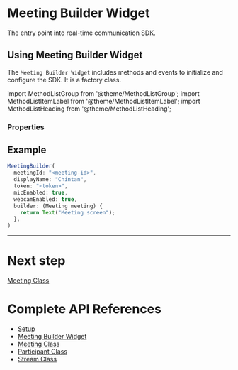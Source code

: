 # Meeting Builder Widget

The entry point into real-time communication SDK.

## Using Meeting Builder Widget

The `Meeting Builder Widget` includes methods and events to initialize and configure the SDK. It is a factory class.

import MethodListGroup from '@theme/MethodListGroup';
import MethodListItemLabel from '@theme/MethodListItemLabel';
import MethodListHeading from '@theme/MethodListHeading';

### Properties

<MethodListGroup>
<MethodListHeading heading="Properties" />
  <MethodListGroup name="initMeeting()">
    <MethodListItemLabel name="meetingId" type={"String"} />
    <MethodListItemLabel name="displayName" type={"String"}   />
    <MethodListItemLabel name="token" type={"String"}   />
    <MethodListItemLabel name="micEnabled" type={"Bool"}   />
    <MethodListItemLabel name="webcamEnabled" type={"Bool"}   />
    <MethodListItemLabel name="builder" type={"Widget Function(Meeting)"}   />
  </MethodListGroup>
</MethodListGroup>

## Example

```js title="Configure MeetingBuilder Example"
MeetingBuilder(
  meetingId: "<meeting-id>",
  displayName: "Chintan",
  token: "<token>",
  micEnabled: true,
  webcamEnabled: true,
  builder: (Meeting meeting) {
    return Text("Meeting screen");
  },
)
```

---

# Next step

[Meeting Class](meeting-class.md)

# Complete API References

- [Setup](setup.md)
- [Meeting Builder Widget](meeting-builder-widget.md)
- [Meeting Class](meeting-class.md)
- [Participant Class](participant-class.md)
- [Stream Class](stream-class.md)
